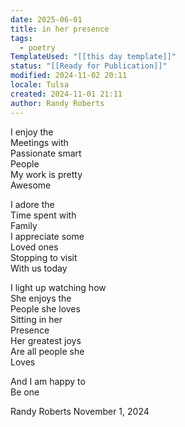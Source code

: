 ```yaml
---
date: 2025-06-01
title: in her presence
tags:
  - poetry
TemplateUsed: "[[this day template]]"
status: "[[Ready for Publication]]"
modified: 2024-11-02 20:11
locale: Tulsa
created: 2024-11-01 21:11
author: Randy Roberts
---
```

I enjoy the  
Meetings with  
Passionate smart  
People   
My work is pretty  
Awesome   
  
I adore the   
Time spent with   
Family   
I appreciate some  
Loved ones  
Stopping to visit   
With us today  
  
I light up watching how  
She enjoys the  
People she loves  
Sitting in her   
Presence   
Her greatest joys   
Are all people she   
Loves  
  
And I am happy to  
Be one  
  
Randy Roberts November 1, 2024  
  
